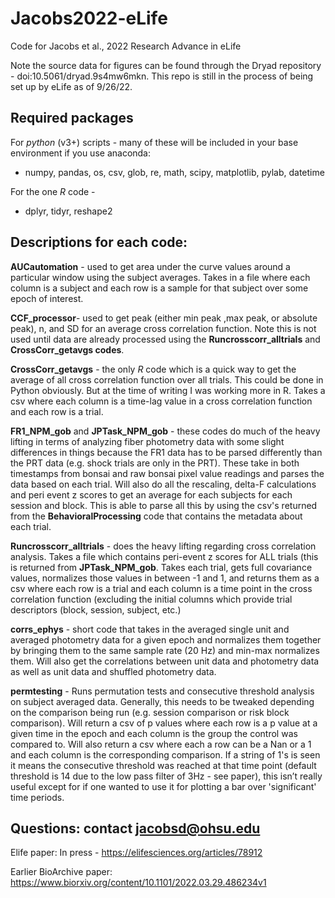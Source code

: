 # Jacobs2022-eLife
Code for Jacobs et al., 2022 Research Advance in eLife

Note the source data for figures can be found through the Dryad repository - doi:10.5061/dryad.9s4mw6mkn. This repo is still in the process of being set up by eLife as of 9/26/22.

## Required packages


For *python* (v3+) scripts - many of these will be included in your base environment if you use anaconda:
  - numpy, pandas, os, csv, glob, re, math, scipy, matplotlib, pylab, datetime

For the one *R* code - 
  - dplyr, tidyr, reshape2


## Descriptions for each code:

**AUCautomation** - used to get area under the curve values around a particular window using the subject averages. Takes in a file where each column is a subject and each row is a sample for that subject over some epoch of interest. 

**CCF_processor**- used to get  peak (either min peak ,max peak, or absolute peak), n, and SD for an average cross correlation function. Note this is not used until data are already processed using the **Runcrosscorr_alltrials** and **CrossCorr_getavgs codes**.

**CrossCorr_getavgs** - the only *R* code which is a quick way to get the average of all cross correlation function over all trials. This could be done in Python obviously. But at the time of writing I was working more in R. Takes a csv where each column is a time-lag value in a cross correlation function and each row is a trial. 

**FR1_NPM_gob** and **JPTask_NPM_gob** - these codes do much of the heavy lifting in terms of analyzing fiber photometry data with some slight differences in things because the FR1 data has to be parsed differently than the PRT data (e.g. shock trials are only in the PRT). These take in both timestamps from bonsai and raw bonsai pixel value readings and parses the data based on each trial. Will also do all the rescaling, delta-F calculations and peri event z scores to get an average for each subjects for each session and block. This is able to parse all this by using the csv's returned from the **BehavioralProcessing** code that contains the metadata about each trial. 

**Runcrosscorr_alltrials** - does the heavy lifting regarding cross correlation analysis. Takes a file which contains peri-event z scores for ALL trials (this is returned from **JPTask_NPM_gob**. Takes each trial, gets full covariance values, normalizes those values in between -1 and 1, and returns them as a csv where each row is a trial and each column is a time point in the cross correlation function (excluding the initial columns which provide trial descriptors (block, session, subject, etc.)

**corrs_ephys** - short code that takes in the averaged single unit and averaged photometry data for a given epoch and normalizes them together by bringing them to the same sample rate (20 Hz) and min-max normalizes them. Will also get the correlations between unit data and photometry data as well as unit data and shuffled photometry data.

**permtesting** - Runs permutation tests and consecutive threshold analysis on subject averaged data. Generally, this needs to be tweaked depending on the comparison being run (e.g. session comparison or risk block comparison). Will return a csv of p values where each row is a p value at a given time in the epoch and each column is the group the control was compared to. Will also return a csv where each a row can be a Nan or a 1 and each column is the corresponding comparison. If a string of 1's is seen it means the consecutive threshold was reached at that time point (default threshold is 14 due to the low pass filter of 3Hz - see paper), this isn’t really useful except for if one wanted to use it for plotting a bar over 'significant' time periods.


## Questions: contact jacobsd@ohsu.edu

Elife paper: In press - https://elifesciences.org/articles/78912

Earlier BioArchive paper: https://www.biorxiv.org/content/10.1101/2022.03.29.486234v1
